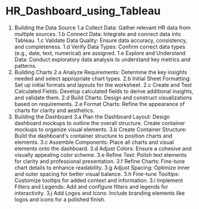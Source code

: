 # HR_Dashboard_using_Tableau

1. Building the Data Source
1.a Collect Data: Gather relevant HR data from multiple sources.
1.b Connect Data: Integrate and connect data into Tableau.
1.c Validate Data Quality: Ensure data accuracy, consistency, and completeness.
1.d Verify Data Types: Confirm correct data types (e.g., date, text, numerical) are assigned.
1.e Explore and Understand Data: Conduct exploratory data analysis to understand key metrics and patterns.
2. Building Charts
2.a Analyze Requirements: Determine the key insights needed and select appropriate chart types.
2.b Initial Sheet Formatting: Set up initial formats and layouts for the worksheet.
2.c Create and Test Calculated Fields: Develop calculated fields to derive additional insights, and validate them.
2.d Build Charts: Design and construct visualizations based on requirements.
2.e Format Charts: Refine the appearance of charts for clarity and aesthetics.
3. Building the Dashboard
3.a Plan the Dashboard Layout:
Design dashboard mockups to outline the overall structure.
Create container mockups to organize visual elements.
3.b Create Container Structure: Build the dashboard's container structure to position charts and elements.
3.c Assemble Components: Place all charts and visual elements onto the dashboard.
3.d Adjust Colors: Ensure a cohesive and visually appealing color scheme.
3.e Refine Text: Polish text elements for clarity and professional presentation.
3.f Refine Charts: Fine-tune chart details to enhance readability.
3.g Adjust Spacing: Optimize inner and outer spacing for better visual balance.
3.h Fine-tune Tooltips: Customize tooltips for added context and information.
3.i Implement Filters and Legends: Add and configure filters and legends for interactivity.
3.j Add Logos and Icons: Include branding elements like logos and icons for a polished finish.
